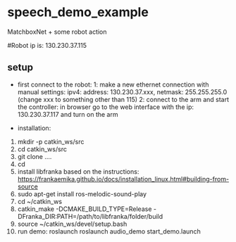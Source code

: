 # speech_demo_example
MatchboxNet + some robot action

#Robot ip is: 130.230.37.115

## setup 
* first connect to the robot:
1: make a new ethernet connection with manual settings:
ipv4: address: 130.230.37.xxx, netmask: 255.255.255.0 (change xxx to something other than 115)
2: connect to the arm and start the controller: 
in browser go to the web interface with the ip: 130.230.37.117 and turn on the arm


* installation:
1. mkdir -p catkin_ws/src
2. cd catkin_ws/src
3. git clone ....
4. cd 
5. install libfranka based on the instructions:
https://frankaemika.github.io/docs/installation_linux.html#building-from-source
6. sudo apt-get install ros-melodic-sound-play
7. cd ~/catkin_ws
8. catkin_make -DCMAKE_BUILD_TYPE=Release -DFranka_DIR:PATH=/path/to/libfranka/folder/build
9. source ~/catkin_ws/devel/setup.bash
10. run demo: roslaunch roslaunch audio_demo start_demo.launch



